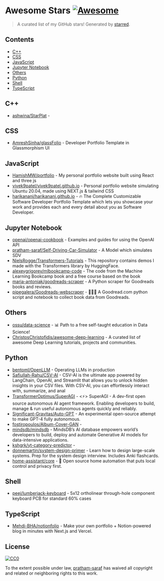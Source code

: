 <!--lint disable awesome-contributing awesome-license awesome-list-item match-punctuation no-repeat-punctuation no-undefined-references awesome-spell-check-->
# Awesome Stars [![Awesome](https://awesome.re/badge.svg)](https://github.com/sindresorhus/awesome)

> A curated list of my GitHub stars! Generated by [starred](https://github.com/maguowei/starred).

## Contents

- [C++](#c++)
- [CSS](#css)
- [JavaScript](#javascript)
- [Jupyter Notebook](#jupyter-notebook)
- [Others](#others)
- [Python](#python)
- [Shell](#shell)
- [TypeScript](#typescript)

## C++ 

- [ashwina/StarPlat](https://github.com/ashwina/StarPlat) - 

## CSS 

- [AmreshSinha/glassFolio](https://github.com/AmreshSinha/glassFolio) - Developer Portfolio Template in Glassmorphism UI

## JavaScript 

- [HamishMW/portfolio](https://github.com/HamishMW/portfolio) - My personal portfolio website built using React and three js
- [vivek9patel/vivek9patel.github.io](https://github.com/vivek9patel/vivek9patel.github.io) - Personal portfolio website simulating Ubuntu 20.04, made using NEXT.js & tailwind CSS
- [harikanani/harikanani.github.io](https://github.com/harikanani/harikanani.github.io) - 🔥 The Complete Customizable Software Developer Portfolio Template which lets you showcase your work and provides each and every detail about you as Software Developer.

## Jupyter Notebook 

- [openai/openai-cookbook](https://github.com/openai/openai-cookbook) - Examples and guides for using the OpenAI API
- [pratham-saraf/Self-Driving-Car-Simulator](https://github.com/pratham-saraf/Self-Driving-Car-Simulator) - A Model which simulates SDV
- [NielsRogge/Transformers-Tutorials](https://github.com/NielsRogge/Transformers-Tutorials) - This repository contains demos I made with the Transformers library by HuggingFace.
- [alexeygrigorev/mlbookcamp-code](https://github.com/alexeygrigorev/mlbookcamp-code) - The code from the Machine Learning Bookcamp book and a free course based on the book
- [maria-antoniak/goodreads-scraper](https://github.com/maria-antoniak/goodreads-scraper) - A Python scraper for Goodreads books and reviews.
- [pipegalera/Goodreads-webscraper](https://github.com/pipegalera/Goodreads-webscraper) - 📗📕📘 A Goodread.com python script and notebook to collect book data from Goodreads.

## Others 

- [ossu/data-science](https://github.com/ossu/data-science) - :bar_chart: Path to a free self-taught education in Data Science!
- [ChristosChristofidis/awesome-deep-learning](https://github.com/ChristosChristofidis/awesome-deep-learning) - A curated list of awesome Deep Learning tutorials, projects and communities.

## Python 

- [bentoml/OpenLLM](https://github.com/bentoml/OpenLLM) - Operating LLMs in production
- [Safiullah-Rahu/CSV-AI](https://github.com/Safiullah-Rahu/CSV-AI) - CSV-AI is the ultimate app powered by LangChain, OpenAI, and Streamlit that allows you to unlock hidden insights in your CSV files. With CSV-AI, you can effortlessly interact with, summarize, and anal
- [TransformerOptimus/SuperAGI](https://github.com/TransformerOptimus/SuperAGI) - &lt;⚡️&gt; SuperAGI - A dev-first open source autonomous AI agent framework. Enabling developers to build, manage & run useful autonomous agents quickly and reliably.
- [Significant-Gravitas/Auto-GPT](https://github.com/Significant-Gravitas/Auto-GPT) - An experimental open-source attempt to make GPT-4 fully autonomous.
- [fostiropoulos/Album-Cover-GAN](https://github.com/fostiropoulos/Album-Cover-GAN) - 
- [mindsdb/mindsdb](https://github.com/mindsdb/mindsdb) - MindsDB’s AI database empowers world’s developers to build, deploy and automate Generative AI models for data-intensive applications.
- [kshgrk/yt-category-predictor](https://github.com/kshgrk/yt-category-predictor) - 
- [donnemartin/system-design-primer](https://github.com/donnemartin/system-design-primer) - Learn how to design large-scale systems. Prep for the system design interview.  Includes Anki flashcards.
- [home-assistant/core](https://github.com/home-assistant/core) - :house_with_garden: Open source home automation that puts local control and privacy first.

## Shell 

- [peej/lumberjack-keyboard](https://github.com/peej/lumberjack-keyboard) - 5x12 ortholinear through-hole component keyboard PCB for standard 60% cases

## TypeScript 

- [Mehdi-BHA/notionfolio](https://github.com/Mehdi-BHA/notionfolio) - Make your own portfolio + Notion-powered blog in minutes with Next.js and Vercel.


## License

[![CC0](http://mirrors.creativecommons.org/presskit/buttons/88x31/svg/cc-zero.svg)](https://creativecommons.org/publicdomain/zero/1.0/)

To the extent possible under law, [pratham-saraf](https://github.com/pratham-saraf) has waived all copyright and related or neighboring rights to this work.

